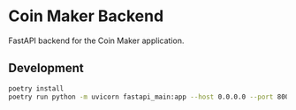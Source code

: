 # Coin Maker Backend

FastAPI backend for the Coin Maker application.

## Development

```bash
poetry install
poetry run python -m uvicorn fastapi_main:app --host 0.0.0.0 --port 8000 --reload
```